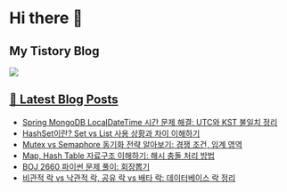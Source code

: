# Hi there 👋

## My Tistory Blog

<p>
    <a href="https://kylo8.tistory.com"><img src="https://img.shields.io/badge/Tistory-000000?style=flat-square&logo=Tistory&logoColor=white"/>
</p>

## 📕 Latest Blog Posts

<ul><li><a href='https://kylo8.tistory.com/entry/Spring-MongoDB-LocalDateTime-%EC%8B%9C%EA%B0%84-%EB%AC%B8%EC%A0%9C-%ED%95%B4%EA%B2%B0-UTC%EC%99%80-KST-%EB%B6%88%EC%9D%BC%EC%B9%98-%EC%A0%95%EB%A6%AC' target='_blank'>Spring MongoDB LocalDateTime 시간 문제 해결: UTC와 KST 불일치 정리</a></li><li><a href='https://kylo8.tistory.com/entry/HashSet%EC%9D%B4%EB%9E%80-Set-vs-List-%EC%82%AC%EC%9A%A9-%EC%83%81%ED%99%A9%EA%B3%BC-%EC%B0%A8%EC%9D%B4-%EC%9D%B4%ED%95%B4%ED%95%98%EA%B8%B0' target='_blank'>HashSet이란? Set vs List 사용 상황과 차이 이해하기</a></li><li><a href='https://kylo8.tistory.com/entry/Mutex-vs-Semaphore-%EB%8F%99%EA%B8%B0%ED%99%94-%EC%A0%84%EB%9E%B5-%EC%95%8C%EC%95%84%EB%B3%B4%EA%B8%B0-%EA%B2%BD%EC%9F%81-%EC%A1%B0%EA%B1%B4-%EC%9E%84%EA%B3%84-%EC%98%81%EC%97%AD' target='_blank'>Mutex vs Semaphore 동기화 전략 알아보기: 경쟁 조건, 임계 영역</a></li><li><a href='https://kylo8.tistory.com/entry/Map-Hash-Table-%EC%9E%90%EB%A3%8C%EA%B5%AC%EC%A1%B0-%EC%9D%B4%ED%95%B4%ED%95%98%EA%B8%B0-%ED%95%B4%EC%8B%9C-%EC%B6%A9%EB%8F%8C-%EC%B2%98%EB%A6%AC-%EB%B0%A9%EB%B2%95' target='_blank'>Map, Hash Table 자료구조 이해하기: 해시 충돌 처리 방법</a></li><li><a href='https://kylo8.tistory.com/entry/BOJ-2660-%ED%8C%8C%EC%9D%B4%EC%8D%AC-%EB%AC%B8%EC%A0%9C-%ED%92%80%EC%9D%B4-%ED%9A%8C%EC%9E%A5%EB%BD%91%EA%B8%B0' target='_blank'>BOJ 2660 파이썬 문제 풀이: 회장뽑기</a></li><li><a href='https://kylo8.tistory.com/entry/%EB%B9%84%EA%B4%80%EC%A0%81-%EB%9D%BD-vs-%EB%82%99%EA%B4%80%EC%A0%81-%EB%9D%BD-%EA%B3%B5%EC%9C%A0-%EB%9D%BD-vs-%EB%B0%B0%ED%83%80-%EB%9D%BD-%EB%8D%B0%EC%9D%B4%ED%84%B0%EB%B2%A0%EC%9D%B4%EC%8A%A4-%EB%9D%BD-%EC%A0%95%EB%A6%AC' target='_blank'>비관적 락 vs 낙관적 락, 공유 락 vs 배타 락: 데이터베이스 락 정리</a></li></ul>